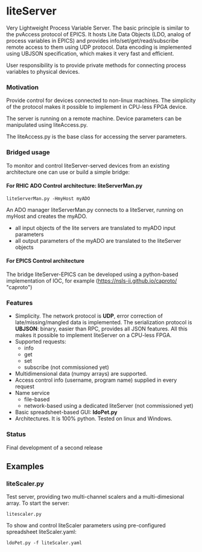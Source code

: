 # liteServer
Very Lightweight Process Variable Server. The basic principle is similar to the 
pvAccess protocol of EPICS. It hosts Lite Data Objects (LDO, analog of process variables in EPICS) and provides 
info/set/get/read/subscribe remote access to them using UDP protocol. 
Data encoding is implemented using UBJSON specification, which makes it very 
fast and efficient.

User responsibility is to provide private methods for connecting process variables to physical devices.

### Motivation
Provide control for devices connected to non-linux machines. 
The simplicity of the protocol makes it possible to implement in CPU-less FPGA device.

The server is running on a remote machine. Device parameters can be 
manipulated using liteAccess.py.

The liteAccess.py is the base class for accessing the server parameters.

### Bridged usage
To monitor and control liteServer-served devices from an existing architecture one can use or build a simple bridge:
#### For RHIC ADO Control architecture: liteServerMan.py
    liteServerMan.py -HmyHost myADO 
An ADO manager liteServerMan.py connects to a liteServer, running on myHost and creates the myADO. 
  - all input objects of the lite servers are translated to myADO input parameters
  - all output parameters of the myADO are translated to the liteServer objects
#### For EPICS Control architecture
The bridge liteServer-EPICS can be developed using a python-based implementation of IOC, for example (https://nsls-ii.github.io/caproto/ "caproto")

### Features
 - Simplicity. The network protocol is **UDP**, error correction of late/missing/mangled data is
implemented. The serialization protocol is **UBJSON**: binary, easier than RPC, provides all JSON features. All this makes it possible to implement liteServer on a CPU-less FPGA.
 - Supported requests:
   - info
   - get
   - set
   - subscribe (not commissioned yet)
 - Multidimensional data (numpy arrays) are supported.
 - Access control info (username, program name) supplied in every request
 - Name service
   - file-based
   - network-based using a dedicated liteServer  (not commissioned yet)
 - Basic spreadsheet-based GUI: **ldoPet.py**
 - Architectures. It is 100% python. Tested on linux and Windows.

### Status
Final development of a second release

## Examples
### liteScaler.py
Test server, providing two multi-channel scalers and a multi-dimesional array.
  To start the server:
  
    litescaler.py
  To show and control liteScaler parameters using pre-configured spreadsheet liteScaler.yaml:

    ldoPet.py -f liteScaler.yaml
  
